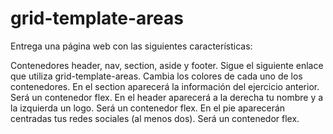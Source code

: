 # grid-template-areas
Entrega una página web con las siguientes características:

Contenedores header, nav, section, aside y footer. Sigue el siguiente enlace que utiliza grid-template-areas.
Cambia los colores de cada uno de los contenedores.
En el section aparecerá la información del ejercicio anterior. Será un contenedor flex.
En el header aparecerá a la derecha tu nombre y a la izquierda un logo. Será un contenedor flex.
En el pie aparecerán centradas tus redes sociales (al menos dos). Será un contenedor flex.
